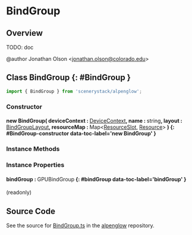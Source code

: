 # BindGroup

## Overview

TODO: doc

@author Jonathan Olson &lt;jonathan.olson@colorado.edu&gt;

## Class BindGroup {: #BindGroup }


```js
import { BindGroup } from 'scenerystack/alpenglow';
```
### Constructor

#### new BindGroup( deviceContext : <span style="font-weight: 400;">[DeviceContext](../alpenglow/DeviceContext.md)</span>, name : <span style="font-weight: 400;"><span style="color: hsla(calc(var(--md-hue) + 180deg),80%,40%,1);">string</span></span>, layout : <span style="font-weight: 400;">[BindGroupLayout](../alpenglow/BindGroupLayout.md)</span>, resourceMap : <span style="font-weight: 400;">Map&lt;[ResourceSlot](../alpenglow/ResourceSlot.md), [Resource](../alpenglow/Resource.md)&gt;</span> ) {: #BindGroup-constructor data-toc-label='new BindGroup' }

### Instance Methods



### Instance Properties

#### bindGroup : <span style="font-weight: 400;">GPUBindGroup</span> {: #bindGroup data-toc-label='bindGroup' }

(readonly)



## Source Code

See the source for [BindGroup.ts](https://github.com/phetsims/alpenglow/blob/main/js/webgpu/compute/BindGroup.ts) in the [alpenglow](https://github.com/phetsims/alpenglow) repository.
